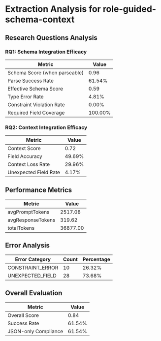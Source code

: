# Extraction Analysis for role-guided-schema-context

## Research Questions Analysis

### RQ1: Schema Integration Efficacy

| Metric | Value |
|--------|-------|
| Schema Score (when parseable) | 0.96 |
| Parse Success Rate | 61.54% |
| Effective Schema Score | 0.59 |
| Type Error Rate | 4.81% |
| Constraint Violation Rate | 0.00% |
| Required Field Coverage | 100.00% |

### RQ2: Context Integration Efficacy

| Metric | Value |
|--------|-------|
| Context Score | 0.72 |
| Field Accuracy | 49.69% |
| Context Loss Rate | 29.96% |
| Unexpected Field Rate | 4.17% |

## Performance Metrics

| Metric | Value |
|--------|-------|
| avgPromptTokens | 2517.08 |
| avgResponseTokens | 319.62 |
| totalTokens | 36877.00 |

## Error Analysis

| Error Category | Count | Percentage |
|---------------|-------|------------|
| CONSTRAINT_ERROR | 10 | 26.32% |
| UNEXPECTED_FIELD | 28 | 73.68% |

## Overall Evaluation

| Metric | Value |
|--------|-------|
| Overall Score | 0.84 |
| Success Rate | 61.54% |
| JSON-only Compliance | 61.54% |
